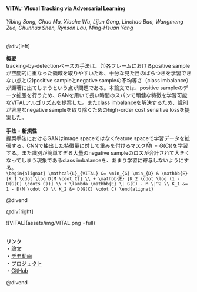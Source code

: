 #### VITAL: VIsual Tracking via Adversarial Learning
###### Yibing Song, Chao Ma, Xiaohe Wu, Lijun Gong, Linchao Bao, Wangmeng Zuo, Chunhua Shen, Rynson Lau, Ming-Hsuan Yang

@div[left]

__概要__<br>
tracking-by-detectionベースの手法は、(1)各フレームにおけるpositive sampleが空間的に重なった領域を取りやすいため、十分な見た目のばらつきを学習できない点と(2)positive sampleとnegative sampleの不均等さ（class imbalance）が顕著に出てしまうという点が問題である。本論文では、positive sampleのデータ拡張を行うため、GANを用いて長い時間のスパンで頑健な特徴を学習可能なVITALアルゴリズムを提案した。またclass imbalanceを解決するため、識別が容易なnegative sampleを取り除くためのhigh-order cost sensitive lossを提案した。<br><br>
__手法・新規性__<br>
提案手法におけるGANはimage spaceではなくfeature spaceで学習データを拡張する。CNNで抽出した特徴量に対して重みを付けるマスク$\hat{M} (=G(C))$を学習する。また識別が簡単すぎる大量のnegative sampleのロスが合計されて大きくなってしまう現象であるclass imbalanceを、あまり学習に寄与しないようにする。<br>
`\begin{alignat} \mathcal{L}_{VITAL} &= \min_{G} \min_{D} & \mathbb{E} [K_1 \cdot \log D(M \cdot C)] \\ + \mathbb{E} [K_2 \cdot \log (1 - D(G(C) \cdots C))] \\ + \lambda \mathbb{E} \| G(C) - M \|^2 \\ K_1 &= 1 - D(M \cdot C) \\ K_2 &= D(G(C) \cdot C) \end{alignat}`

@divend

@div[right]

![VITAL](assets/img/VITAL.png =full)<br>
<br>

__リンク__<br>
・[論文](https://arxiv.org/pdf/1804.04273.pdf)<br>
・[デモ動画](https://youtu.be/uGMoOom6_90)<br>
・[プロジェクト](https://ybsong00.github.io/cvpr18_tracking/index)<br>
・[GitHub](https://github.com/ybsong00/Vital_release)<br>

@divend